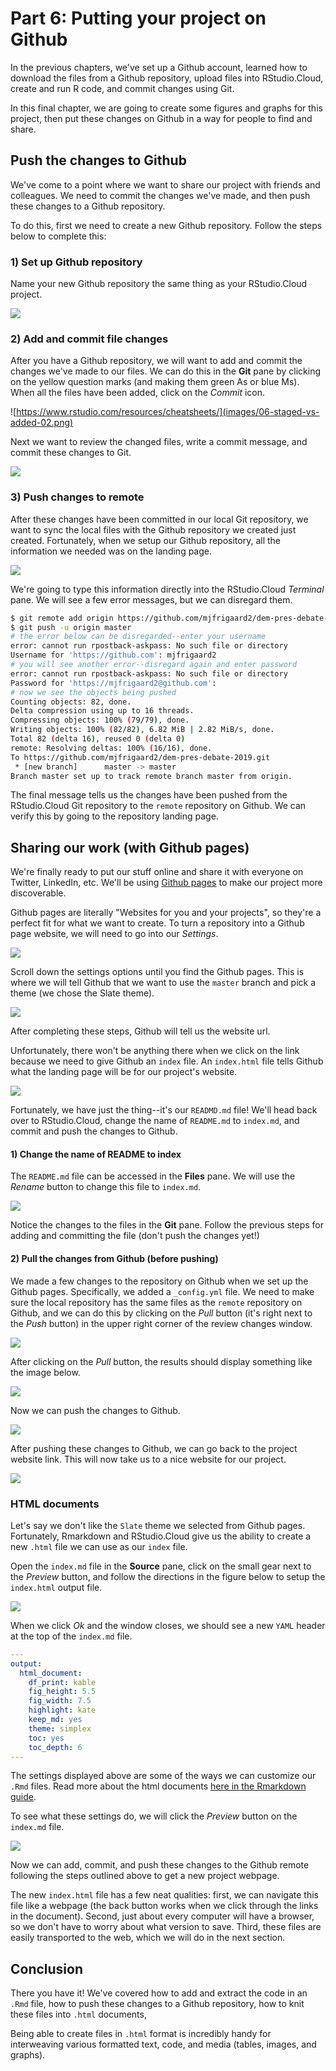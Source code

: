 # Part 6: Putting your project on Github

In the previous chapters, we've set up a Github account, learned how to download the files from a Github repository, upload files into RStudio.Cloud, create and run R code, and commit changes using Git. 

In this final chapter, we are going to create some figures and graphs for this project, then put these changes on Github in a way for people to find and share.  

## Push the changes to Github 

We've come to a point where we want to share our project with friends and colleagues. We need to commit the changes we've made, and then push these changes to a Github repository. 

To do this, first we need to create a new Github repository. Follow the steps below to complete this:

### 1) Set up Github repository 

Name your new Github repository the same thing as your RStudio.Cloud project. 

![](images/06-create-github-repo-02.png)

### 2) Add and commit file changes

After you have a Github repository, we will want to add and commit the changes we've made to our files. We can do this in the **Git** pane by clicking on the yellow question marks (and making them green As or blue Ms). When all the files have been added, click on the *Commit* icon.

![https://www.rstudio.com/resources/cheatsheets/](images/06-staged-vs-added-02.png)

Next we want to review the changed files, write a commit message, and commit these changes to Git. 

![](images/06-commit-changes-02.png)

### 3) Push changes to remote 

After these changes have been committed in our local Git repository, we want to sync the local files with the Github repository we created just created. Fortunately, when we setup our Github repository, all the information we needed was on the landing page.

![](images/06-git-remote-setup-02.png)

We're going to type this information directly into the RStudio.Cloud *Terminal* pane. We will see a few error messages, but we can disregard them. 

```sh
$ git remote add origin https://github.com/mjfrigaard2/dem-pres-debate-2019.git
$ git push -u origin master
# the error below can be disregarded--enter your username
error: cannot run rpostback-askpass: No such file or directory
Username for 'https://github.com': mjfrigaard2
# you will see another error--disregard again and enter password
error: cannot run rpostback-askpass: No such file or directory
Password for 'https://mjfrigaard2@github.com':
# now we see the objects being pushed
Counting objects: 82, done.
Delta compression using up to 16 threads.
Compressing objects: 100% (79/79), done.
Writing objects: 100% (82/82), 6.82 MiB | 2.82 MiB/s, done.
Total 82 (delta 16), reused 0 (delta 0)
remote: Resolving deltas: 100% (16/16), done.
To https://github.com/mjfrigaard2/dem-pres-debate-2019.git
 * [new branch]      master -> master
Branch master set up to track remote branch master from origin.
```

The final message tells us the changes have been pushed from the RStudio.Cloud Git repository to the `remote` repository on Github. We can verify this by going to the repository landing page. 

## Sharing our work (with Github pages)

We're finally ready to put our stuff online and share it with everyone on Twitter, LinkedIn, etc. We'll be using [Github pages](https://pages.github.com/) to make our project more discoverable. 

Github pages are literally "Websites for you and your projects", so they're a perfect fit for what we want to create. To turn a repository into a Github page website, we will need to go into our *Settings*.

![](images/06-github-settings.png)

Scroll down the settings options until you find the Github pages. This is where we will tell Github that we want to use the `master` branch and pick a theme (we chose the Slate theme). 

![](images/06-github-pages-settings.png)

After completing these steps, Github will tell us the website url.

Unfortunately, there won't be anything there when we click on the link because we need to give Github an `index` file. An `index.html` file tells Github what the landing page will be for our project's website.

![](images/06-github-pages-bad-url.png)

Fortunately, we have just the thing--it's our `READMD.md` file! We'll head back over to RStudio.Cloud, change the name of `README.md` to `index.md`, and commit and push the changes to Github. 

#### 1) Change the name of README to index

The `README.md` file can be accessed in the **Files** pane. We will use the *Rename* button to change this file to `index.md`.

![](images/06-rename-index.png)

Notice the changes to the files in the **Git** pane. Follow the previous steps for adding and committing the file (don't push the changes yet!)

#### 2) Pull the changes from Github (before pushing)

We made a few changes to the repository on Github when we set up the Github pages. Specifically, we added a `_config.yml` file. We need to make sure the local repository has the same files as the `remote` repository on Github, and we can do this by clicking on the *Pull* button (it's right next to the *Push* button) in the upper right corner of the review changes window. 

![](images/06-git-pull-button.png)

After clicking on the *Pull* button, the results should display something like the image below. 

![](images/06-git-pull.png)

Now we can push the changes to Github.

![](images/06-git-username-password.png)

After pushing these changes to Github, we can go back to the project website link. This will now take us to a nice website for our project. 

![](images/06-github-page-md-index.png)

### HTML documents 

Let's say we don't like the `Slate` theme we selected from Github pages. Fortunately, Rmarkdown and RStudio.Cloud give us the ability to create a new `.html` file we can use as our `index` file. 

Open the `index.md` file in the **Source** pane, click on the small gear next to the *Preview* button, and follow the directions in the figure below to setup the `index.html` output file.

![](images/06-markdown-settings.png)

When we click *Ok* and the window closes, we should see a new `YAML` header at the top of the `index.md` file.

```yaml
---
output: 
  html_document: 
    df_print: kable
    fig_height: 5.5
    fig_width: 7.5
    highlight: kate
    keep_md: yes
    theme: simplex
    toc: yes
    toc_depth: 6
---
```

The settings displayed above are some of the ways we can customize our `.Rmd` files. Read more about the html documents [here in the Rmarkdown guide](https://bookdown.org/yihui/rmarkdown/html-document.html). 

To see what these settings do, we will click the *Preview* button on the `index.md` file. 

![](images/06-html-document.png)

Now we can add, commit, and push these changes to the Github remote following the steps outlined above to get a new project webpage. 

The new `index.html` file has a few neat qualities: first, we can navigate this file like a webpage (the back button works when we click through the links in the document). Second, just about every computer will have a browser, so we don't have to worry about what version to save. Third, these files are easily transported to the web, which we will do in the next section.

## Conclusion

There you have it! We've covered how to add and extract the code in an `.Rmd` file, how to push these changes to a Github repository, how to knit these files into `.html` documents,

Being able to create files in `.html` format is incredibly handy for interweaving various formatted text, code, and media (tables, images, and graphs). 









